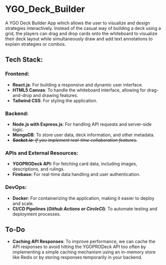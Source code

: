 # YGO_Deck_Builder

A YGO Deck Builder App which allows the user to visualize and design strategies interactively. Instead of the casual way of building a deck using a grid, the players can drag and drop cards onto the whiteboard to visualize their deck layout while simultaneously draw and add text annotations to explain strategies or combos.

## Tech Stack:

### **Frontend:**

* **React.js**: For building a responsive and dynamic user interface.
* **HTML5 Canvas**: To handle the whiteboard interface, allowing for drag-and-drop and drawing features.
* **Tailwind CSS**: For styling the application.

### Backend:

* **Node.js with Express.js**: For handling API requests and server-side logic.
* **MongoDB**: To store user data, deck information, and other metadata.
* ~~***Socket.io**: If you implement real-time collaboration features.*~~

### APIs and External Resources:

* **YGOPRODeck API:** For fetching card data, including images, descriptions, and rulings.
* **Firebase:** For real-time data handling and user authentication.

### DevOps:

* **Docker**: For containerizing the application, making it easier to deploy and scale.
* **CI/CD Pipelines (***Github Actions or CircleCI***)**: To automate testing and deployment processes.



## To-Do

* **Caching API Responses**: To improve performance, we can cache the API responses to avoid hitting the YGOPRODeck API too often by implementing a simple caching mechanism using an in-memory store like Redis or by storing responses temporarily in your backend.
